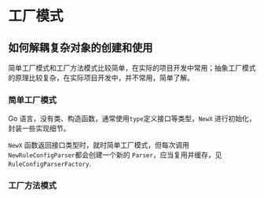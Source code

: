 # 工厂模式

## 如何解耦复杂对象的创建和使用

简单工厂模式和工厂方法模式比较简单，在实际的项目开发中常用；抽象工厂模式的原理比较复杂，在实际项目开发中，并不常用，简单了解。

### 简单工厂模式

Go 语言，没有类、构造函数，通常使用`type`定义接口等类型，`NewX` 进行初始化，封装一些实现细节。

`NewX` 函数返回接口类型时，就时简单工厂模式，但每次调用`NewRuleConfigParser`都会创建一个新的 `Parser`，应当复用并缓存，见 `RuleConfigParserFactory`.

### 工厂方法模式

